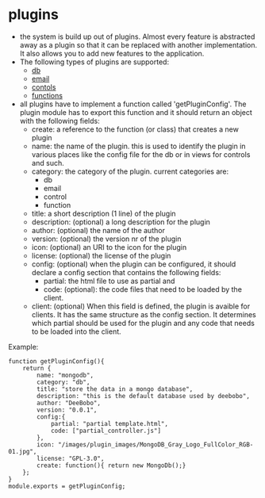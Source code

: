 # plugins
- the system is build up out of plugins. Almost every feature is abstracted away as a plugin so that it can be replaced with another implementation. It also allows you to add new features to the application.
- The following types of plugins are supported:
	- [db](db_plugin.md)
	- [email](email.md)
	- [contols](controls.md)
	- [functions](functions.md)
- all plugins have to implement a function called 'getPluginConfig'. The plugin module has to export this function and it should return an object with the following fields: 
	- create: a reference to the function (or class) that creates a new plugin
	- name: the name of the plugin. this is used to identify the plugin in various places like the config file for the db or in views for controls and such.
	- category: the category of the plugin. current categories are:
		- db
		- email
		- control
		- function
	- title: a short description (1 line) of the plugin
	- description: (optional) a long description for the plugin
	- author: (optional) the name of the author
	- version: (optional) the version nr of the plugin
	- icon: (optional) an URI to the icon for the plugin
	- license: (optional) the license of the plugin
	- config: (optional) when the plugin can be configured, it should declare a config section that contains the following fields:
		- partial: the html file to use as partial and 
		- code: (optional): the code files that need to be loaded by the client.
	- client: (optional) When this field is defined, the plugin is avaible for clients. It has the same structure as the config section. It determines which partial should be used for the plugin and any code that needs to be loaded into the client.

Example:

```
function getPluginConfig(){
    return {
        name: "mongodb",
        category: "db",
        title: "store the data in a mongo database",
        description: "this is the default database used by deebobo",
        author: "DeeBobo",
        version: "0.0.1",
        config:{
			partial: "partial template.html",
			code: ["partial_controller.js"]
		},
        icon: "/images/plugin_images/MongoDB_Gray_Logo_FullColor_RGB-01.jpg",
        license: "GPL-3.0",
		create: function(){ return new MongoDb();}
    };
}
module.exports = getPluginConfig;
```   